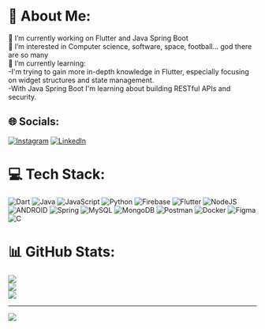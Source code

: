 # 💫 About Me:
🔭 I’m currently working on Flutter and Java Spring Boot<br>👀 I’m interested in Computer science, software, space, football... god there are so many<br>🌱 I’m currently learning:<br>   -I'm trying to gain more in-depth knowledge in Flutter, especially focusing on widget structures and state management.<br>   -With Java Spring Boot I'm learning about building RESTful APIs and security.


## 🌐 Socials:
[![Instagram](https://img.shields.io/badge/Instagram-%23E4405F.svg?logo=Instagram&logoColor=white)](https://instagram.com/shmsacr) [![LinkedIn](https://img.shields.io/badge/LinkedIn-%230077B5.svg?logo=linkedin&logoColor=white)](https://linkedin.com/in/shmsacr) 

# 💻 Tech Stack:
![Dart](https://img.shields.io/badge/dart-%230175C2.svg?style=for-the-badge&logo=dart&logoColor=white) ![Java](https://img.shields.io/badge/java-%23ED8B00.svg?style=for-the-badge&logo=java&logoColor=white) ![JavaScript](https://img.shields.io/badge/javascript-%23323330.svg?style=for-the-badge&logo=javascript&logoColor=%23F7DF1E) ![Python](https://img.shields.io/badge/python-3670A0?style=for-the-badge&logo=python&logoColor=ffdd54) ![Firebase](https://img.shields.io/badge/firebase-%23039BE5.svg?style=for-the-badge&logo=firebase) ![Flutter](https://img.shields.io/badge/Flutter-%2302569B.svg?style=for-the-badge&logo=Flutter&logoColor=white) ![NodeJS](https://img.shields.io/badge/node.js-6DA55F?style=for-the-badge&logo=node.js&logoColor=white) ![ANDROID](https://img.shields.io/badge/android-%2320232a.svg?style=for-the-badge&logo=android&logoColor=%a4c639) ![Spring](https://img.shields.io/badge/spring-%236DB33F.svg?style=for-the-badge&logo=spring&logoColor=white) ![MySQL](https://img.shields.io/badge/mysql-%2300f.svg?style=for-the-badge&logo=mysql&logoColor=white) ![MongoDB](https://img.shields.io/badge/MongoDB-%234ea94b.svg?style=for-the-badge&logo=mongodb&logoColor=white) ![Postman](https://img.shields.io/badge/Postman-FF6C37?style=for-the-badge&logo=postman&logoColor=white) ![Docker](https://img.shields.io/badge/docker-%230db7ed.svg?style=for-the-badge&logo=docker&logoColor=white) 	![Figma](https://img.shields.io/badge/figma-%23F24E1E.svg?style=for-the-badge&logo=figma&logoColor=white) ![C](https://img.shields.io/badge/c-%2300599C.svg?style=for-the-badge&logo=c&logoColor=white)
# 📊 GitHub Stats:
![](https://github-readme-stats.vercel.app/api?username=shmsacr&theme=react&hide_border=true&include_all_commits=true&count_private=false)<br/>
![](https://github-readme-streak-stats.herokuapp.com/?user=shmsacr&theme=react&hide_border=true)<br/>
![](https://github-readme-stats.vercel.app/api/top-langs/?username=shmsacr&theme=react&hide_border=true&include_all_commits=true&count_private=false&layout=compact)

---
[![](https://visitcount.itsvg.in/api?id=shmsacr&icon=1&color=0)](https://visitcount.itsvg.in)

<!-- Proudly created with GPRM ( https://gprm.itsvg.in ) -->
